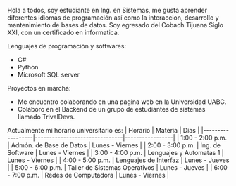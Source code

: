 
Hola a todos, soy estudiante en Ing. en Sistemas, me gusta aprender diferentes idiomas de programación
así como la interaccion, desarrollo y mantenimiento de bases de datos. Soy egresado del Cobach
Tijuana Siglo XXI, con un certificado en informatica.

Lenguajes de programación y softwares:
- C#
- Python
- Microsoft SQL server

Proyectos en marcha:
- Me encuentro colaborando en una pagina web en la Universidad UABC.
- Colaboro en el Backend de un grupo de estudiantes de sistemas llamado TrivalDevs.

Actualmente mi horario universitario es:
| Horario          | Materia                       | Días            |
|------------------|-------------------------------|-----------------|
| 1:00 - 2:00 p.m. | Admón. de Base de Datos       | Lunes - Viernes |
| 2:00 - 3:00 p.m. | Ing. de Software              | Lunes - Viernes |
| 3:00 - 4:00 p.m. | Lenguajes y Automatas 1       | Lunes - Viernes |
| 4:00 - 5:00 p.m. | Lenguajes de Interfaz         | Lunes - Jueves  |
| 5:00 - 6:00 p.m. | Taller de Sistemas Operativos | Lunes - Jueves  |
| 6:00 - 7:00 p.m. | Redes de Computadora          | Lunes - Viernes |

<!--
**SelvinToledo/SelvinToledo** is a ✨ _special_ ✨ repository because its `README.md` (this file) appears on your GitHub profile.

Here are some ideas to get you started:
Hola a todos

